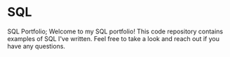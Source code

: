 # SQL
SQL Portfolio;
Welcome to my SQL portfolio! This code repository contains examples of SQL I've written. Feel free to take a look and reach out if you have any questions.
